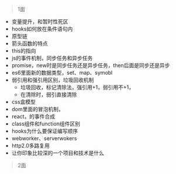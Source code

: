 > 1面

* 变量提升，和暂时性死区
* hooks如何放在条件语句内
* 原型链
* 箭头函数的特点
* this的指向
* js的事件机制，同步任务和异步任务
* promise，new时是同步任务还是异步任务，then后面是同步还是异步
* es6里面新的数据类型，set、map、symobl
* 弱引用和强引用区别，垃圾回收机制
    * 垃圾回收，标记清除法，强引用+1，弱引用不+1，
    * 在清除时，弱引直接清除
* css盒模型
* dom里面的冒泡机制，
* react，的事件合成
* class组件和function组件区别
* hooks为什么要保证编写顺序
* webworker、serverwokers
* http2.0多路复用
* 让你印象比较深的一个项目和技术是什么


> 2面


